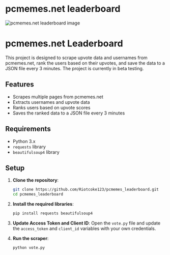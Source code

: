 <!DOCTYPE html>
<html lang="en">

<body>
    <h1>pcmemes.net leaderboard</h1>
    <img src="https://github.com/Riotcoke123/pcmemes_leaderboard/assets/63672863/1bf6daf3-afbe-456d-b607-b2ae5bb6dce9" alt="pcmemes.net leaderboard image">
   
    
    
# pcmemes.net Leaderboard

This project is designed to scrape upvote data and usernames from pcmemes.net, rank the users based on their upvotes, and save the data to a JSON file every 3 minutes. The project is currently in beta testing.

## Features

- Scrapes multiple pages from pcmemes.net
- Extracts usernames and upvote data
- Ranks users based on upvote scores
- Saves the ranked data to a JSON file every 3 minutes

## Requirements

- Python 3.x
- `requests` library
- `beautifulsoup4` library

## Setup

1. **Clone the repository**:
    ```sh
    git clone https://github.com/Riotcoke123/pcmemes_leaderboard.git
    cd pcmemes_leaderboard
    ```

2. **Install the required libraries**:
    ```sh
    pip install requests beautifulsoup4
    ```

3. **Update Access Token and Client ID**:
    Open the `vote.py` file and update the `access_token` and `client_id` variables with your own credentials.

4. **Run the scraper**:
    ```sh
    python vote.py
    ```

</body>
</html>
